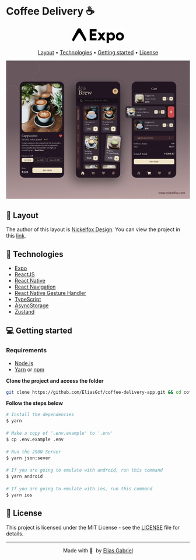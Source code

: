 # Coffee Delivery ☕️

<p align="center">
  <a href="https://expo.dev/@eliasgcf/coffee-delivery"><img src=".github/expo.svg" alt="Expo Go" /></a>
</p>

<p align="center">
  <a href="#-layout">Layout</a> •
  <a href="#-technologies">Technologies</a> •
  <a href="#-getting-started">Getting started</a> •
  <a href="#-license">License</a>
</p>

<p align="center">
  <img alt="Coffee Delivery Layout Image" src=".github/image.png" />
</p>

## 🔖 Layout

The author of this layout is [Nickelfox Design](https://www.figma.com/@Nickelfox). You can view the project in this [link](https://www.figma.com/community/file/1050295107596166499).

## 🚀 Technologies

- [Expo](https://expo.io/)
- [ReactJS](https://reactjs.org/)
- [React Native](https://reactnative.dev/)
- [React Navigation](https://reactnavigation.org/)
- [React Native Gesture Handler](https://docs.swmansion.com/react-native-gesture-handler/)
- [TypeScript](https://www.typescriptlang.org/)
- [AsyncStorage](https://react-native-async-storage.github.io/async-storage/)
- [Zustand](https://github.com/pmndrs/zustand)

## 💻 Getting started

### Requirements

- [Node.js](https://nodejs.org/en/)
- [Yarn](https://classic.yarnpkg.com/) or [npm](https://www.npmjs.com/package/npm)

**Clone the project and access the folder**

```bash
git clone https://github.com/EliasGcf/coffee-delivery-app.git && cd coffee-delivery-app
```

**Follow the steps below**

```bash
# Install the dependencies
$ yarn

# Make a copy of '.env.example' to '.env'
$ cp .env.example .env

# Run the JSON Server
$ yarn json:sever

# If you are going to emulate with android, run this command
$ yarn android

# If you are going to emulate with ios, run this command
$ yarn ios
```

## 📝 License

This project is licensed under the MIT License - see the [LICENSE](LICENSE) file for details.

---

<p align="center">
  Made with 💜&nbsp; by <a href="https://www.linkedin.com/in/eliasgcf/">Elias Gabriel</a>
</p>
